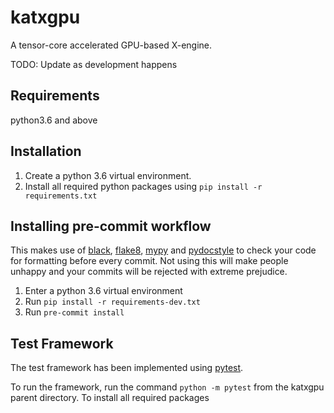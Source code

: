 # katxgpu
A tensor-core accelerated GPU-based X-engine.

TODO: Update as development happens

## Requirements
python3.6 and above

## Installation
1. Create a python 3.6 virtual environment.
2. Install all required python packages using `pip install -r requirements.txt`

## Installing pre-commit workflow
This makes use of [black](https://pypi.org/project/black/), [flake8](https://flake8.pycqa.org/en/latest/), [mypy](https://mypy.readthedocs.io/en/stable/index.html) and [pydocstyle](http://www.pydocstyle.org/en/5.0.2/index.html) to check your code for formatting before every commit. Not using this will make people unhappy and your commits will be rejected with extreme prejudice.

1. Enter a python 3.6 virtual environment
2. Run `pip install -r requirements-dev.txt`
3. Run `pre-commit install`

## Test Framework
The test framework has been implemented using [pytest](https://docs.pytest.org).

To run the framework, run the command `python -m pytest` from the katxgpu parent directory.
To install all required packages


